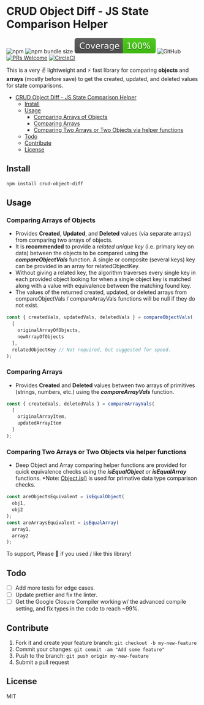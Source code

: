 # CRUD Object Diff - JS State Comparison Helper

![npm](https://img.shields.io/npm/v/crud-compare)
![npm bundle size](https://img.shields.io/bundlephobia/min/crud-compare)
![Coverage](coverage/badge.svg)
![GitHub](https://img.shields.io/github/license/tjmoses/crud-compare)
[![PRs Welcome](https://img.shields.io/badge/PRs-welcome-brightgreen.svg?style=flat-square)](http://makeapullrequest.com)
[![CircleCI](https://circleci.com/gh/tjmoses/crud-compare/tree/master.svg?style=svg)](https://circleci.com/gh/circleci/circleci-docs)

This is a very ✌ lightweight and ⚡️ fast library for comparing **objects** and **arrays** (mostly before save) to get the created, updated, and deleted values for state comparisons.

- [CRUD Object Diff - JS State Comparison Helper](#crud-object-diff---js-state-comparison-helper)
  - [Install](#install)
  - [Usage](#usage)
    - [Comparing Arrays of Objects](#comparing-arrays-of-objects)
    - [Comparing Arrays](#comparing-arrays)
    - [Comparing Two Arrays or Two Objects via helper functions](#comparing-two-arrays-or-two-objects-via-helper-functions)
  - [Todo](#todo)
  - [Contribute](#contribute)
  - [License](#license)

## Install

```bash
npm install crud-object-diff
```

## Usage

### Comparing Arrays of Objects

- Provides **Created**, **Updated**, and **Deleted** values (via separate arrays) from comparing two arrays of objects.
- It is **recommended** to provide a *related unique key* (i.e. primary key on data) between the objects to be compared using the ***compareObjectVals*** function. A single or composite (several keys) key can be provided in an array for relatedObjectKey.
- Without giving a related key, the algorithm traverses every single key in each provided object looking for when a single object key is matched along with a value with equivalence between the matching found key.
- The values of the returned created, updated, or deleted arrays from compareObjectVals / compareArrayVals functions will be null if they do not exist.

```js
const { createdVals, updatedVals, deletedVals } = compareObjectVals(
  [
    originalArrayOfObjects,
    newArrayOfObjects
  ],
  relatedObjectKey // Not required, but suggested for speed.
);
```

### Comparing Arrays

- Provides **Created** and **Deleted** values between two arrays of primitives (strings, numbers, etc.) using the ***compareArrayVals*** function.

```js
const { createdVals, deletedVals } = compareArrayVals(
  [
    originalArrayItem,
    updatedArrayItem
  ]
);
```

### Comparing Two Arrays or Two Objects via helper functions

- Deep Object and Array comparing helper functions are provided for quick equivalence checks using the ***isEqualObject*** or ***isEqualArray*** functions. *Note: [Object.is()](https://developer.mozilla.org/en-US/docs/Web/JavaScript/Reference/Global_Objects/Object/is) is used for primative data type comparison checks.

```js
const areObjectsEquivalent = isEqualObject(
  obj1,
  obj2
);
const areArraysEquivalent = isEqualArray(
  array1,
  array2
);
```

To support, Please &#127775; if you used / like this library!

## Todo

- [ ] Add more tests for edge cases.
- [ ] Update prettier and fix the linter.
- [ ] Get the Google Closure Compiler working w/ the advanced compile setting, and fix types in the code to reach ~99%.

## Contribute

1. Fork it and create your feature branch: `git checkout -b my-new-feature`
2. Commit your changes: `git commit -am "Add some feature"`
3. Push to the branch: `git push origin my-new-feature`
4. Submit a pull request

## License

MIT
